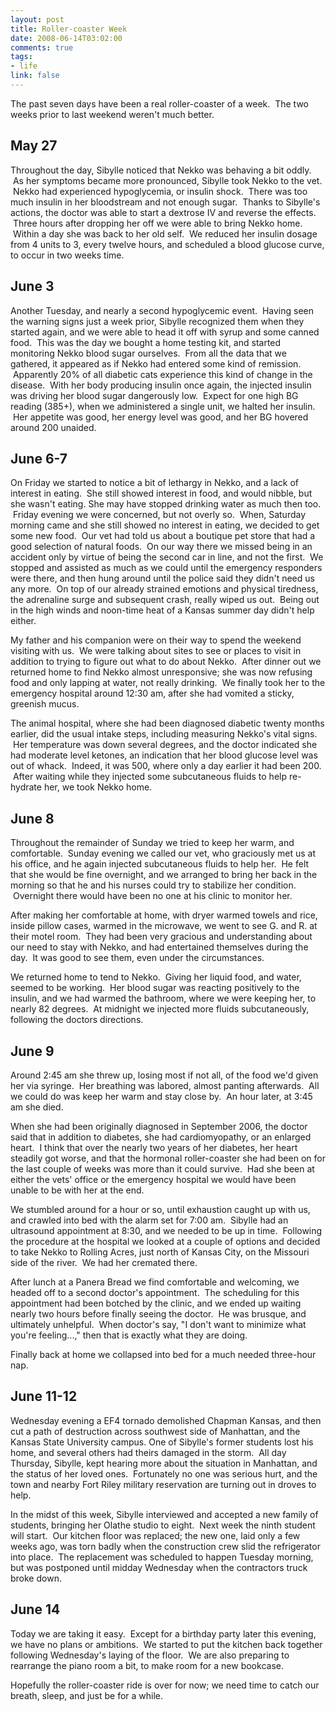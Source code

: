 ```yaml
--- 
layout: post
title: Roller-coaster Week
date: 2008-06-14T03:02:00
comments: true
tags:
- life
link: false
---
```

The past seven days have been a real roller-coaster of a week.  The two weeks prior to last weekend weren't much better.
## May 27
Throughout the day, Sibylle noticed that Nekko was behaving a bit oddly.  As her symptoms became more pronounced, Sibylle took Nekko to the vet.  Nekko had experienced hypoglycemia, or insulin shock.  There was too much insulin in her bloodstream and not enough sugar.  Thanks to Sibylle's actions, the doctor was able to start a dextrose IV and reverse the effects.  Three hours after dropping her off we were able to bring Nekko home.  Within a day she was back to her old self.  We reduced her insulin dosage from 4 units to 3, every twelve hours, and scheduled a blood glucose curve, to occur in two weeks time.
## June 3
Another Tuesday, and nearly a second hypoglycemic event.  Having seen the warning signs just a week prior, Sibylle recognized them when they started again, and we were able to head it off with syrup and some canned food.  This was the day we bought a home testing kit, and started monitoring Nekko blood sugar ourselves.  From all the data that we gathered, it appeared as if Nekko had entered some kind of remission.  Apparently 20% of all diabetic cats experience this kind of change in the disease.  With her body producing insulin once again, the injected insulin was driving her blood sugar dangerously low.  Expect for one high BG reading (385+), when we administered a single unit, we halted her insulin.  Her appetite was good, her energy level was good, and her BG hovered around 200 unaided.
## June 6-7
On Friday we started to notice a bit of lethargy in Nekko, and a lack of interest in eating.  She still showed interest in food, and would nibble, but she wasn't eating. She may have stopped drinking water as much then too.  Friday evening we were concerned, but not overly so.  When, Saturday morning came and she still showed no interest in eating, we decided to get some new food.  Our vet had told us about a boutique pet store that had a good selection of natural foods.  On our way there we missed being in an accident only by virtue of being the second car in line, and not the first.  We stopped and assisted as much as we could until the emergency responders were there, and then hung around until the police said they didn't need us any more.  On top of our already strained emotions and physical tiredness, the adrenaline surge and subsequent crash, really wiped us out.  Being out in the high winds and noon-time heat of a Kansas summer day didn't help either.

My father and his companion were on their way to spend the weekend visiting with us.  We were talking about sites to see or places to visit in addition to trying to figure out what to do about Nekko.  After dinner out we returned home to find Nekko almost unresponsive; she was now refusing food and only lapping at water, not really drinking.  We finally took her to the emergency hospital around 12:30 am, after she had vomited a sticky, greenish mucus.

The animal hospital, where she had been diagnosed diabetic twenty months earlier, did the usual intake steps, including measuring Nekko's vital signs.  Her temperature was down several degrees, and the doctor indicated she had moderate level ketones, an indication that her blood glucose level was out of whack.  Indeed, it was 500, where only a day earlier it had been 200.  After waiting while they injected some subcutaneous fluids to help re-hydrate her, we took Nekko home.  
## June 8
Throughout the remainder of Sunday we tried to keep her warm, and comfortable.  Sunday evening we called our vet, who graciously met us at his office, and he again injected subcutaneous fluids to help her.  He felt that she would be fine overnight, and we arranged to bring her back in the morning so that he and his nurses could try to stabilize her condition.  Overnight there would have been no one at his clinic to monitor her.

After making her comfortable at home, with dryer warmed towels and rice, inside pillow cases, warmed in the microwave, we went to see G. and R. at their motel room.  They had been very gracious and understanding about our need to stay with Nekko, and had entertained themselves during the day.  It was good to see them, even under the circumstances.

We returned home to tend to Nekko.  Giving her liquid food, and water, seemed to be working.  Her blood sugar was reacting positively to the insulin, and we had warmed the bathroom, where we were keeping her, to nearly 82 degrees.  At midnight we injected more fluids subcutaneously, following the doctors directions.  
## June 9
Around 2:45 am she threw up, losing most if not all, of the food we'd given her via syringe.  Her breathing was labored, almost panting afterwards.  All we could do was keep her warm and stay close by.  An hour later, at 3:45 am she died.  

When she had been originally diagnosed in September 2006, the doctor said that in addition to diabetes, she had cardiomyopathy, or an enlarged heart.  I think that over the nearly two years of her diabetes, her heart steadily got worse, and that the hormonal roller-coaster she had been on for the last couple of weeks was more than it could survive.  Had she been at either the vets' office or the emergency hospital we would have been unable to be with her at the end.

We stumbled around for a hour or so, until exhaustion caught up with us, and crawled into bed with the alarm set for 7:00 am.  Sibylle had an ultrasound appointment at 8:30, and we needed to be up in time.  Following the procedure at the hospital we looked at a couple of options and decided to take Nekko to Rolling Acres, just north of Kansas City, on the Missouri side of the river.  We had her cremated there.

After lunch at a Panera Bread we find comfortable and welcoming, we headed off to a second doctor's appointment.  The scheduling for this appointment had been botched by the clinic, and we ended up waiting nearly two hours before finally seeing the doctor.  He was brusque, and ultimately unhelpful.  When doctor's say, "I don't want to minimize what you're feeling...," then that is exactly what they are doing.

Finally back at home we collapsed into bed for a much needed three-hour nap.
## June 11-12
Wednesday evening a EF4 tornado demolished Chapman Kansas, and then cut a path of destruction across southwest side of Manhattan, and the Kansas State University campus. One of Sibylle's former students lost his home, and several others had theirs damaged in the storm.  All day Thursday, Sibylle, kept hearing more about the situation in Manhattan, and the status of her loved ones.  Fortunately no one was serious hurt, and the town and nearby Fort Riley military reservation are turning out in droves to help.

In the midst of this week, Sibylle interviewed and accepted a new family of students, bringing her Olathe studio to eight.  Next week the ninth student will start.  Our kitchen floor was replaced; the new one, laid only a few weeks ago, was torn badly when the construction crew slid the refrigerator into place.  The replacement was scheduled to happen Tuesday morning, but was postponed until midday Wednesday when the contractors truck broke down.
## June 14
Today we are taking it easy.  Except for a birthday party later this evening, we have no plans or ambitions.  We started to put the kitchen back together following Wednesday's laying of the floor.  We are also preparing to rearrange the piano room a bit, to make room for a new bookcase.

Hopefully the roller-coaster ride is over for now; we need time to catch our breath, sleep, and just be for a while.

